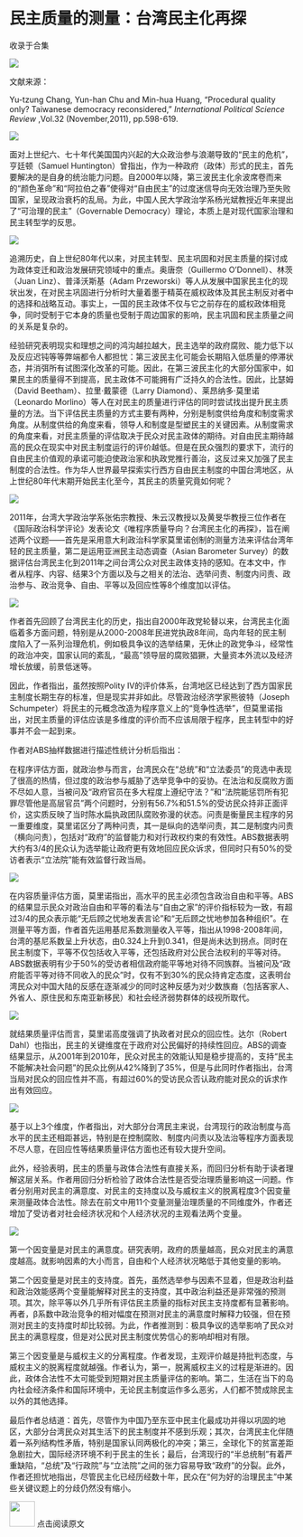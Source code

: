# 民主质量的测量：台湾民主化再探


收录于合集

<img src='/images/675/2.gif' width='auto' />  

  

文献来源：

Yu-tzung Chang, Yun-han Chu and Min-hua Huang, “Procedural quality only?
Taiwanese democracy reconsidered,” _International Political Science Review_
,Vol.32 (November,2011), pp.598-619.

<img src='/images/675/3.gif' width='auto' />

面对上世纪六、七十年代美国国内兴起的大众政治参与浪潮导致的“民主的危机”，亨廷顿（Samuel
Huntington）曾指出，作为一种政府（政体）形式的民主，首先要解决的是自身的统治能力问题。自2000年以降，第三波民主化余波席卷而来的“颜色革命”和“阿拉伯之春”使得对“自由民主”的过度迷信导向无效治理乃至失败国家，呈现政治衰朽的乱局。为此，中国人民大学政治学系杨光斌教授近年来提出了“可治理的民主”（Governable
Democracy）理论，本质上是对现代国家治理和民主转型学的反思。

  

![](/images/675/4.jpeg)

  

追溯历史，自上世纪80年代以来，对民主转型、民主巩固和对民主质量的探讨成为政体变迁和政治发展研究领域中的重点。奥唐奈（Guillermo
O’Donnell）、林茨（Juan Linz）、普泽沃斯基（Adam
Przeworski）等人从发展中国家民主化的现状出发，在对民主巩固进行分析时大量着墨于精英在威权政体及其民主制反对者中的选择和战略互动。事实上，一国的民主政体不仅与它之前存在的威权政体相竞争，同时受制于它本身的质量也受制于周边国家的影响，民主巩固和民主质量之间的关系是复杂的。

  

经验研究表明现实和理想之间的鸿沟越拉越大，民主选举的政府腐败、能力低下以及反应迟钝等等弊端都令人都担忧：第三波民主化可能会长期陷入低质量的停滞状态，并消弭所有试图深化改革的可能。因此，在第三波民主化的大部分国家中，如果民主的质量得不到提高，民主政体不可能拥有广泛持久的合法性。因此，比瑟姆（David
Beetham）、拉里·戴蒙德（Larry Diamond）、莱昂纳多·莫里诺（Leonardo
Morlino）等人在对民主的质量进行评估的同时尝试找出提升民主质量的方法。当下评估民主质量的方式主要有两种，分别是制度供给角度和制度需求角度。从制度供给的角度来看，领导人和制度是型塑民主的关键因素。从制度需求的角度来看，对民主质量的评估取决于民众对民主政体的期待。对自由民主期待越高的民众在现实中对民主制度运行的评价越低。但是在民众强烈的要求下，流行的自由民主价值观的承诺可能迫使政治家和执政党推行善治，这反过来又加强了民主制度的合法性。作为华人世界最早探索实行西方自由民主制度的中国台湾地区，从上世纪80年代末期开始民主化至今，其民主的质量究竟如何呢？

  

![](/images/675/5.png)

  

2011年，台湾大学政治学系张佑宗教授、朱云汉教授以及黄旻华教授三位作者在《国际政治科学评论》发表论文《唯程序质量导向？台湾民主化的再探》，旨在阐述两个议题——首先是采用意大利政治科学家莫里诺创制的测量方法来评估台湾年轻的民主质量，第二是运用亚洲民主动态调查（Asian
Barometer
Survey）的数据评估台湾民主化到2011年之间台湾公众对民主政体支持的感知。在本文中，作者从程序、内容、结果3个方面以及与之相关的法治、选举问责、制度内问责、政治参与、政治竞争、自由、平等以及回应性等8个维度加以评估。

  

![](/images/675/6.jpeg)

  

作者首先回顾了台湾民主化的历史，指出自2000年政党轮替以来，台湾民主化面临着多方面问题，特别是从2000-2008年民进党执政8年间，岛内年轻的民主制度陷入了一系列治理危机，例如极具争议的选举结果，无休止的政党争斗，经常性的政治冲突，国家认同的紊乱，“最高”领导层的腐败猖獗，大量资本外流以及经济增长放缓，前景低迷等。

  

因此，作者指出，虽然按照Polity
IV的评价体系，台湾地区已经达到了西方国家民主制度长期生存的标准，但是现实并非如此。尽管政治经济学家熊彼特（Joseph
Schumpeter）将民主的元概念改造为程序意义上的“竞争性选举”，但莫里诺指出，对民主质量的评估应该是多维度的评价而不应该局限于程序，民主转型中的好事并不会一起到来。

  

作者对ABS抽样数据进行描述性统计分析后指出：

  

在程序评估方面，就政治参与而言，台湾民众在“总统”和“立法委员”的竞选中表现了很高的热情，但过度的政治参与威胁了选举竞争中的妥协。在法治和反腐败方面不尽如人意，当被问及“政府官员在多大程度上遵纪守法？”和“法院能惩罚所有犯罪尽管他是高层官员”两个问题时，分别有56.7%和51.5%的受访民众持非正面评价，这实质反映了当时陈水扁执政团队腐败弥漫的状态。问责是衡量民主程序的另一重要维度，莫里诺区分了两种问责，其一是纵向的选举问责，其二是制度内问责（横向问责），包括对“政府”的监督能力和对行政权约束的有效性。ABS数据表明大约有3/4的民众认为选举能让政府更有效地回应民众诉求，但同时只有50%的受访者表示“立法院”能有效监督行政当局。

![](/images/675/7.jpeg)

  

在内容质量评估方面，莫里诺指出，高水平的民主必须包含政治自由和平等。ABS的结果显示民众对政治自由和平等的看法与“自由之家”的评价指标较为一致，有超过3/4的民众表示能“无后顾之忧地发表言论”和“无后顾之忧地参加各种组织”。在测量平等方面，作者首先运用基尼系数测量收入平等，指出从1998-2008年间，台湾的基尼系数呈上升状态，由0.324上升到0.341，但是尚未达到拐点。同时在民主制度下，平等不仅包括收入平等，还包括政府对公民合法权利的平等对待。ABS数据表明有少于50%的受访者相信政府能平等地对待不同族群。当被问及“政府能否平等对待不同收入的民众”时，仅有不到30%的民众持肯定态度，这表明台湾民众对中国大陆的反感在逐渐减少的同时这种反感为对少数族裔（包括客家人、外省人、原住民和东南亚新移民）和社会经济弱势群体的歧视所取代。

![](/images/675/8.jpeg)

  

就结果质量评估而言，莫里诺高度强调了执政者对民众的回应性。达尔（Robert
Dahl）也指出，民主的关键维度在于政府对公民偏好的持续性回应。ABS的调查结果显示，从2001年到2010年，民众对民主的效能认知是稳步提高的，支持“民主不能解决社会问题”的民众比例从42%降到了35%，但是与此同时作者指出，台湾当局对民众的回应性并不高，有超过60%的受访民众否认政府能对民众的诉求作出有效回应。

![](/images/675/9.jpeg)

  

基于以上3个维度，作者指出，对大部分台湾民主来说，台湾现行的政治制度与高水平的民主还相距甚远，特别是在控制腐败、制度内问责以及法治等程序方面表现不尽人意，在回应性等结果质量评估方面也还有较大提升空间。

此外，经验表明，民主的质量与政体合法性有直接关系，而回归分析有助于读者理解这层关系。作者用回归分析检验了政体合法性是否受治理质量影响这一问题。作者分别用对民主的满意度、对民主的支持度以及与威权主义的脱离程度3个因变量来测量政体合法性。除去在前文中用11个变量测量治理质量的不同维度外，作者还增加了受访者对社会经济状况和个人经济状况的主观看法两个变量。

  

![](/images/675/10.png)

第一个因变量是对民主的满意度。研究表明，政府的质量越高，民众对民主的满意度越高。就影响因素的大小而言，自由和个人经济状况略低于其他变量的影响。

第二个因变量是对民主的支持度。首先，虽然选举参与因素不显着，但是政治利益和政治效能感两个变量能解释对民主的支持度，其中政治利益还是非常强的预测项。其次，除平等以外几乎所有评估民主质量的指标对民主支持度都有显著影响。再者，β系数中政治竞争的相对幅度在预测对民主的满意度时解释力较强，但在预测对民主的支持度时却比较弱。为此，作者推测到：极具争议的选举影响了民众对民主的满意程度，但是对公民对民主制度优势信心的影响却相对有限。

第三个因变量是与威权主义的分离程度。作者发现，主观评价越是持批判态度，与威权主义的脱离程度就越强。作者认为，第一，脱离威权主义的过程是渐进的。因此，政体合法性不太可能受到短期对民主质量评估的影响。第二，生活在当下的岛内社会经济条件和国际环境中，无论民主制度运作多么恶劣，人们都不赞成除民主以外的其他选择。

最后作者总结道：首先，尽管作为中国乃至东亚中民主化最成功并得以巩固的地区，大部分台湾民众对其生活下的民主制度并不感到乐观；其次，台湾民主化伴随着一系列结构性矛盾，特别是国家认同两极化的冲突；第三，全球化下的贫富差距急剧拉大，国际经济环境不利于民主的生长；最后，台湾现行的“半总统制”有着严重缺陷，“总统”及“行政院”与“立法院”之间的张力容易导致“政府”的分裂。此外，作者还担忧地指出，尽管民主化已经历经数十年，民众在“何为好的治理民主”中某些关键议题上的分歧仍然没有缩小。

<img src='/images/675/11.gif' width='45px' height='' /> 点击阅读原文


